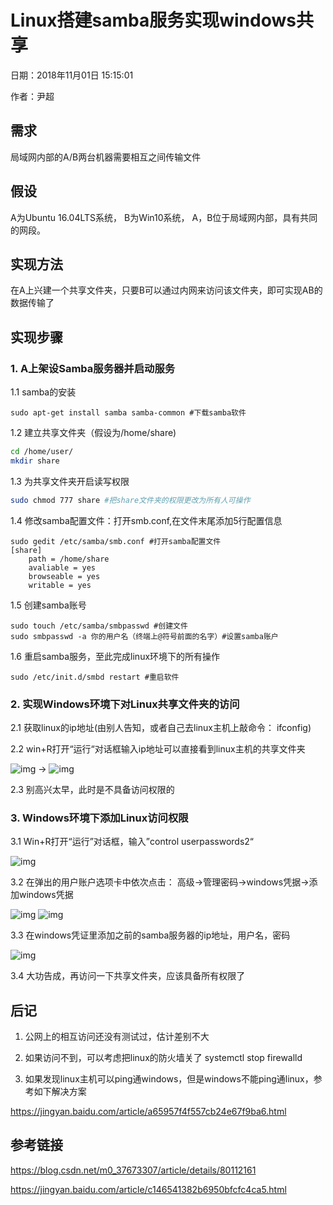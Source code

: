 # Linux搭建samba服务实现windows共享

日期：2018年11月01日 15:15:01

作者：尹超

## 需求

局域网内部的A/B两台机器需要相互之间传输文件

## 假设

A为Ubuntu 16.04LTS系统， B为Win10系统， A，B位于局域网内部，具有共同的网段。

## 实现方法

在A上兴建一个共享文件夹，只要B可以通过内网来访问该文件夹，即可实现AB的数据传输了

## 实现步骤

### 1. A上架设Samba服务器并启动服务

1.1 samba的安装

```
sudo apt-get install samba samba-common #下载samba软件
```

1.2 建立共享文件夹（假设为/home/share)

```bash
cd /home/user/
mkdir share
```

1.3 为共享文件夹开启读写权限

```bash
sudo chmod 777 share #把share文件夹的权限更改为所有人可操作
```

1.4 修改samba配置文件：打开smb.conf,在文件末尾添加5行配置信息

```
sudo gedit /etc/samba/smb.conf #打开samba配置文件
[share]
    path = /home/share
    avaliable = yes
    browseable = yes
    writable = yes
```

1.5 创建samba账号

```
sudo touch /etc/samba/smbpasswd #创建文件
sudo smbpasswd -a 你的用户名（终端上@符号前面的名字）#设置samba账户
```

1.6 重启samba服务，至此完成linux环境下的所有操作

```
sudo /etc/init.d/smbd restart #重启软件
```

### 2. 实现Windows环境下对Linux共享文件夹的访问

2.1 获取linux的ip地址(由别人告知，或者自己去linux主机上敲命令： ifconfig)

2.2 win+R打开“运行“对话框输入ip地址可以直接看到linux主机的共享文件夹

![img](https://img-blog.csdnimg.cn/20181101150246828.png?x-oss-process=image/watermark,type_ZmFuZ3poZW5naGVpdGk,shadow_10,text_aHR0cHM6Ly9ibG9nLmNzZG4ubmV0L3lpbmNoYW8xNjM=,size_16,color_FFFFFF,t_70) ->  ![img](https://img-blog.csdnimg.cn/20181101150320865.png?x-oss-process=image/watermark,type_ZmFuZ3poZW5naGVpdGk,shadow_10,text_aHR0cHM6Ly9ibG9nLmNzZG4ubmV0L3lpbmNoYW8xNjM=,size_16,color_FFFFFF,t_70)

2.3 别高兴太早，此时是不具备访问权限的

### 3. Windows环境下添加Linux访问权限

3.1 Win+R打开“运行”对话框，输入”control userpasswords2“

![img](https://img-blog.csdnimg.cn/20181101150628821.png?x-oss-process=image/watermark,type_ZmFuZ3poZW5naGVpdGk,shadow_10,text_aHR0cHM6Ly9ibG9nLmNzZG4ubmV0L3lpbmNoYW8xNjM=,size_16,color_FFFFFF,t_70)

3.2 在弹出的用户账户选项卡中依次点击： 高级->管理密码->windows凭据->添加windows凭据

 ![img](https://img-blog.csdnimg.cn/20181101150954114.png?x-oss-process=image/watermark,type_ZmFuZ3poZW5naGVpdGk,shadow_10,text_aHR0cHM6Ly9ibG9nLmNzZG4ubmV0L3lpbmNoYW8xNjM=,size_16,color_FFFFFF,t_70)  ![img](https://img-blog.csdnimg.cn/20181101150908546.png?x-oss-process=image/watermark,type_ZmFuZ3poZW5naGVpdGk,shadow_10,text_aHR0cHM6Ly9ibG9nLmNzZG4ubmV0L3lpbmNoYW8xNjM=,size_16,color_FFFFFF,t_70)

3.3 在windows凭证里添加之前的samba服务器的ip地址，用户名，密码

![img](https://img-blog.csdnimg.cn/20181101151027403.png?x-oss-process=image/watermark,type_ZmFuZ3poZW5naGVpdGk,shadow_10,text_aHR0cHM6Ly9ibG9nLmNzZG4ubmV0L3lpbmNoYW8xNjM=,size_16,color_FFFFFF,t_70)

3.4 大功告成，再访问一下共享文件夹，应该具备所有权限了

## 后记

1. 公网上的相互访问还没有测试过，估计差别不大

2. 如果访问不到，可以考虑把linux的防火墙关了 systemctl  stop  firewalld

3. 如果发现linux主机可以ping通windows，但是windows不能ping通linux，参考如下解决方案

https://jingyan.baidu.com/article/a65957f4f557cb24e67f9ba6.html

## 参考链接

https://blog.csdn.net/m0_37673307/article/details/80112161

https://jingyan.baidu.com/article/c146541382b6950bfcfc4ca5.html